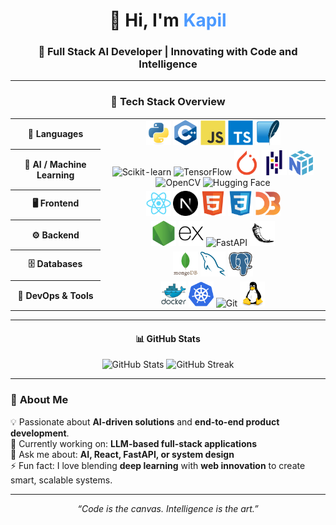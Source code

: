 <h1 align="center">👋 Hi, I'm <span style="color:#4C9AFF;">Kapil</span></h1>
<h3 align="center">🚀 Full Stack AI Developer | Innovating with Code and Intelligence</h3>

---

<h3 align="center">🧠 Tech Stack Overview</h3>

<table align="center">
  <tr>
    <th align="center">🧩 Languages</th>
    <td align="center">
      <img src="https://raw.githubusercontent.com/devicons/devicon/master/icons/python/python-original.svg" alt="Python" width="40" height="40"/>
      <img src="https://raw.githubusercontent.com/devicons/devicon/master/icons/cplusplus/cplusplus-original.svg" alt="C++" width="40" height="40"/>
      <img src="https://raw.githubusercontent.com/devicons/devicon/master/icons/javascript/javascript-original.svg" alt="JavaScript" width="40" height="40"/>
      <img src="https://raw.githubusercontent.com/devicons/devicon/master/icons/typescript/typescript-original.svg" alt="TypeScript" width="40" height="40"/>
      <img src="https://raw.githubusercontent.com/devicons/devicon/master/icons/sqlite/sqlite-original.svg" alt="SQL" width="40" height="40"/>
    </td>
  </tr>

  <tr>
    <th align="center">🤖 AI / Machine Learning</th>
    <td align="center">
      <img src="https://upload.wikimedia.org/wikipedia/commons/0/05/Scikit_learn_logo_small.svg" alt="Scikit-learn" width="40" height="40"/>
      <img src="https://www.vectorlogo.zone/logos/tensorflow/tensorflow-icon.svg" alt="TensorFlow" width="40" height="40"/>
      <img src="https://raw.githubusercontent.com/devicons/devicon/master/icons/pytorch/pytorch-original.svg" alt="PyTorch" width="40" height="40"/>
      <img src="https://raw.githubusercontent.com/devicons/devicon/master/icons/pandas/pandas-original.svg" alt="Pandas" width="40" height="40"/>
      <img src="https://raw.githubusercontent.com/devicons/devicon/master/icons/numpy/numpy-original.svg" alt="NumPy" width="40" height="40"/>
      <img src="https://www.vectorlogo.zone/logos/opencv/opencv-icon.svg" alt="OpenCV" width="40" height="40"/>
      <img src="https://huggingface.co/front/assets/huggingface_logo.svg" alt="Hugging Face" width="40" height="40"/>
    </td>
  </tr>

  <tr>
    <th align="center">🖥️ Frontend</th>
    <td align="center">
      <img src="https://raw.githubusercontent.com/devicons/devicon/master/icons/react/react-original.svg" alt="React" width="40" height="40"/>
      <img src="https://raw.githubusercontent.com/devicons/devicon/master/icons/nextjs/nextjs-original.svg" alt="Next.js" width="40" height="40"/>
      <img src="https://raw.githubusercontent.com/devicons/devicon/master/icons/html5/html5-original.svg" alt="HTML5" width="40" height="40"/>
      <img src="https://raw.githubusercontent.com/devicons/devicon/master/icons/css3/css3-original.svg" alt="CSS3" width="40" height="40"/>
      <img src="https://raw.githubusercontent.com/devicons/devicon/master/icons/d3js/d3js-original.svg" alt="D3.js" width="40" height="40"/>
    </td>
  </tr>

  <tr>
    <th align="center">⚙️ Backend</th>
    <td align="center">
      <img src="https://raw.githubusercontent.com/devicons/devicon/master/icons/nodejs/nodejs-original.svg" alt="Node.js" width="40" height="40"/>
      <img src="https://raw.githubusercontent.com/devicons/devicon/master/icons/express/express-original.svg" alt="Express.js" width="40" height="40"/>
      <img src="https://cdn.worldvectorlogo.com/logos/fastapi-1.svg" alt="FastAPI" width="40" height="40"/>
      <img src="https://raw.githubusercontent.com/devicons/devicon/master/icons/flask/flask-original.svg" alt="Flask" width="40" height="40"/>
    </td>
  </tr>

  <tr>
    <th align="center">🗄️ Databases</th>
    <td align="center">
      <img src="https://raw.githubusercontent.com/devicons/devicon/master/icons/mongodb/mongodb-original-wordmark.svg" alt="MongoDB" width="40" height="40"/>
      <img src="https://raw.githubusercontent.com/devicons/devicon/master/icons/mysql/mysql-original.svg" alt="MySQL" width="40" height="40"/>
      <img src="https://raw.githubusercontent.com/devicons/devicon/master/icons/postgresql/postgresql-original.svg" alt="PostgreSQL" width="40" height="40"/>
    </td>
  </tr>

  <tr>
    <th align="center">🧰 DevOps & Tools</th>
    <td align="center">
      <img src="https://raw.githubusercontent.com/devicons/devicon/master/icons/docker/docker-original-wordmark.svg" alt="Docker" width="40" height="40"/>
      <img src="https://raw.githubusercontent.com/devicons/devicon/master/icons/kubernetes/kubernetes-plain.svg" alt="Kubernetes" width="40" height="40"/>
      <img src="https://www.vectorlogo.zone/logos/git-scm/git-scm-icon.svg" alt="Git" width="40" height="40"/>
      <img src="https://raw.githubusercontent.com/devicons/devicon/master/icons/linux/linux-original.svg" alt="Linux" width="40" height="40"/>
    </td>
  </tr>
</table>


---

<h4 align="center">📊 GitHub Stats</h4>
<p align="center">
  <img src="https://github-readme-stats.vercel.app/api?username=mic34&show_icons=true&theme=radical" alt="GitHub Stats" height="180"/>
  <img src="https://github-readme-streak-stats.herokuapp.com/?user=mic34&theme=radical" alt="GitHub Streak" height="180"/>
</p>

---

### 🌟 **About Me**
💡 Passionate about **AI-driven solutions** and **end-to-end product development**.  
🔭 Currently working on: **LLM-based full-stack applications**  
💬 Ask me about: **AI, React, FastAPI, or system design**  
⚡ Fun fact: I love blending **deep learning** with **web innovation** to create smart, scalable systems.

---

<p align="center">
  <i>“Code is the canvas. Intelligence is the art.”</i>
</p>
